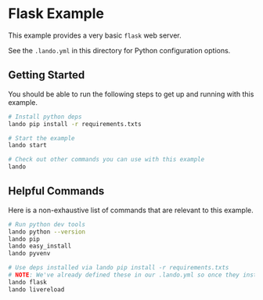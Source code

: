 Flask Example
=============

This example provides a very basic `flask` web server.

See the `.lando.yml` in this directory for Python configuration options.

Getting Started
---------------

You should be able to run the following steps to get up and running with this example.

```bash
# Install python deps
lando pip install -r requirements.txts

# Start the example
lando start

# Check out other commands you can use with this example
lando
```

Helpful Commands
----------------

Here is a non-exhaustive list of commands that are relevant to this example.

```bash
# Run python dev tools
lando python --version
lando pip
lando easy_install
lando pyvenv

# Use deps installed via lando pip install -r requirements.txts
# NOTE: We've already defined these in our .lando.yml so once they installed it should run
lando flask
lando livereload
```
